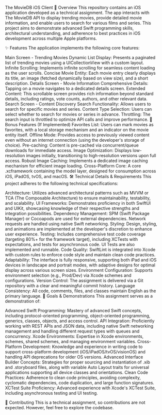 The MovieDB iOS Client
🚀 Overview
This repository contains an iOS application developed as a technical assignment. The app interacts with The MovieDB API to display trending movies, provide detailed movie information, and enable users to search for various films and series. This project aims to demonstrate advanced Swift programming skills, architectural understanding, and adherence to best practices in iOS development across multiple Apple platforms.

✨ Features
The application implements the following core features:

Main Screen - Trending Movies
Dynamic List Display: Presents a paginated list of trending movies using a UICollectionView with a custom layout.
Infinite Scrolling: Implements infinite scrolling for seamless content loading as the user scrolls.
Concise Movie Entity: Each movie entry clearly displays its title, an image (fetched dynamically based on view size), and a short description.
Details Screen - Movie Information
Comprehensive Details: Tapping on a movie navigates to a dedicated details screen.
Extended Content: This scrollable screen provides rich information beyond standard details, including ratings, vote counts, authors, and other relevant data.
Search Screen - Content Discovery
Search Functionality: Allows users to search for specific movies and series.
Content Type Selection: Users can select whether to search for movies or series in advance.
Throttling: The search input is throttled to optimize API calls and improve performance.
🌟 Bonus Features (If Implemented)
Favorites List: Users can mark movies as favorites, with a local storage mechanism and an indicator on the movie entity itself.
Offline Mode: Provides access to previously viewed content even without an internet connection (using the developer's storage of choice).
Pre-caching: Content is pre-cached via concurrent/queue downloads for immediate access.
Image Optimization: Displays low-resolution images initially, transitioning to high-resolution versions upon full access.
Robust Image Caching: Implements a dedicated image caching mechanism for efficient image loading.
Cross-Platform Core: A core .xcframework containing the model layer, designed for consumption across iOS, iPadOS, tvOS, and macOS.
🛠️ Technical Details & Requirements
This project adheres to the following technical specifications:

Architecture: Utilizes advanced architectural patterns such as MVVM or TCA (The Composable Architecture) to ensure maintainability, testability, and scalability.
UI Frameworks: Demonstrates proficiency in both SwiftUI and UIKit, showcasing knowledge of their respective strengths and integration possibilities.
Dependency Management: SPM (Swift Package Manager) or Cocoapods are used for external dependencies. Network requests are handled using native Swift networking.
Styling: Design, styling, and animations are implemented at the developer's discretion to enhance user experience.
Testing: Includes comprehensive test code coverage (targeting 80%+ for the framework target), including XCTests with expectations, and tests for asynchronous code. UI Tests are also implemented and runnable.
Code Quality: SwiftLint is integrated into Xcode with custom rules to enforce code style and maintain clean code practices.
Adaptability: The interface is fully responsive, supporting both iPad and iOS devices in landscape and portrait modes, with adaptive designs for optimal display across various screen sizes.
Environment Configuration: Supports environment selection (e.g., Prod/Dev) via Xcode schemes and configurations.
Version Control: The assignment is delivered via a Git repository with a clear and meaningful commit history.
Language Consistency: All code, comments, files, and classes maintain English as the primary language.
🎯 Goals & Demonstrations
This assignment serves as a demonstration of:

Advanced Swift Programming: Mastery of advanced Swift concepts, including protocol-oriented programming, object-oriented programming, generics, classes, objects, and access control.
API Integration: Proficiently working with REST APIs and JSON data, including native Swift networking management and handling different request types with queues and concurrency.
Xcode Environments: Expertise in Xcode environments, schemes, shared schemes, and managing environment variables.
Cross-Platform Development: Knowledge and experience in writing code to support cross-platform development (iOS/iPadOS/tvOS/visionOS) and handling API deprecations for older OS versions.
Advanced Interface Builder Concepts: Strategies for proper sourcing and instantiation of .xib and .storyboard files, along with variable Auto Layout traits for universal applications supporting all device classes and orientations.
Clean Code Practices: Adherence to clean code principles, avoiding complexity, cyclomatic dependencies, code duplication, and large function signatures.
XCTest Suite Proficiency: Advanced experience with Xcode's XCTest Suite, including asynchronous testing and UI testing.

🤝 Contributing
This is a technical assignment, so contributions are not expected. However, feel free to explore the codebase.
